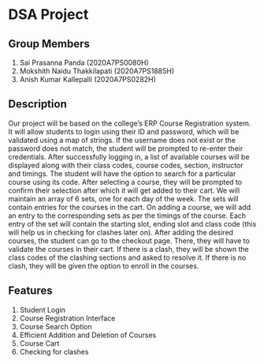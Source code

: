 # DSA Project

## Group Members
1. Sai Prasanna Panda (2020A7PS0080H)
2. Mokshith Naidu Thakkilapati (2020A7PS1885H)
3. Anish Kumar Kallepalli (2020A7PS0282H)

## Description

Our project will be based on the college’s ERP Course Registration system. It will allow students to login using their ID and password, which will be validated using a map of strings. If the username does not exist or the password does not match, the student will be prompted to re-enter their credentials. After successfully logging in, a list of available courses will be displayed along with their class codes, course codes, section, instructor and timings. The student will have the option to search for a particular course using its code. After selecting a course, they will be prompted to confirm their selection after which it will get added to their cart. We will maintain an array of 6 sets, one for each day of the week. The sets will contain entries for the courses in the cart. On adding a course, we will add an entry to the corresponding sets as per the timings of the course. Each entry of the set will contain the starting slot, ending slot and class code (this will help us in checking for clashes later on). After adding the desired courses, the student can go to the checkout page. There, they will have to validate the courses in their cart. If there is a clash, they will be shown the class codes of the clashing sections and asked to resolve it. If there is no clash, they will be given the option to enroll in the courses.

## Features

1. Student Login
2. Course Registration Interface
3. Course Search Option
4. Efficient Addition and Deletion of Courses
5. Course Cart
6. Checking for clashes
